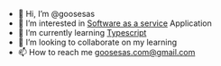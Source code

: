 - 👋 Hi, I’m @goosesas
- 👀 I’m interested in [Software as a service](https://en.wikipedia.org/wiki/Software_as_a_service) Application
- 🌱 I’m currently learning [Typescript](https://www.typescriptlang.org/)
- 💞️ I’m looking to collaborate on my learning
- 📫 How to reach me goosesas.com@gmail.com
